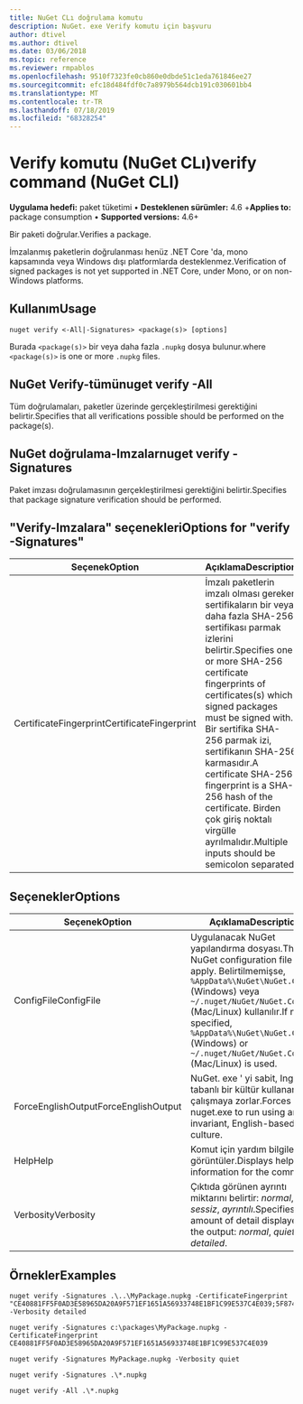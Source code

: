 ```yaml
---
title: NuGet CLı doğrulama komutu
description: NuGet. exe Verify komutu için başvuru
author: dtivel
ms.author: dtivel
ms.date: 03/06/2018
ms.topic: reference
ms.reviewer: rmpablos
ms.openlocfilehash: 9510f7323fe0cb860e0dbde51c1eda761846ee27
ms.sourcegitcommit: efc18d484fdf0c7a8979b564dcb191c030601bb4
ms.translationtype: MT
ms.contentlocale: tr-TR
ms.lasthandoff: 07/18/2019
ms.locfileid: "68328254"
---
```

# <a name="verify-command-nuget-cli"></a><span data-ttu-id="90988-103">Verify komutu (NuGet CLı)</span><span class="sxs-lookup"><span data-stu-id="90988-103">verify command (NuGet CLI)</span></span>

<span data-ttu-id="90988-104">**Uygulama hedefi:** paket tüketimi &bullet; **Desteklenen sürümler:** 4.6 +</span><span class="sxs-lookup"><span data-stu-id="90988-104">**Applies to:** package consumption &bullet; **Supported versions:** 4.6+</span></span>

<span data-ttu-id="90988-105">Bir paketi doğrular.</span><span class="sxs-lookup"><span data-stu-id="90988-105">Verifies a package.</span></span>

<span data-ttu-id="90988-106">İmzalanmış paketlerin doğrulanması henüz .NET Core 'da, mono kapsamında veya Windows dışı platformlarda desteklenmez.</span><span class="sxs-lookup"><span data-stu-id="90988-106">Verification of signed packages is not yet supported in .NET Core, under Mono, or on non-Windows platforms.</span></span>

## <a name="usage"></a><span data-ttu-id="90988-107">Kullanım</span><span class="sxs-lookup"><span data-stu-id="90988-107">Usage</span></span>

```cli
nuget verify <-All|-Signatures> <package(s)> [options]
```

<span data-ttu-id="90988-108">Burada `<package(s)>` bir veya daha fazla `.nupkg` dosya bulunur.</span><span class="sxs-lookup"><span data-stu-id="90988-108">where `<package(s)>` is one or more `.nupkg` files.</span></span>

## <a name="nuget-verify--all"></a><span data-ttu-id="90988-109">NuGet Verify-tümü</span><span class="sxs-lookup"><span data-stu-id="90988-109">nuget verify -All</span></span>

<span data-ttu-id="90988-110">Tüm doğrulamaları, paketler üzerinde gerçekleştirilmesi gerektiğini belirtir.</span><span class="sxs-lookup"><span data-stu-id="90988-110">Specifies that all verifications possible should be performed on the package(s).</span></span>

## <a name="nuget-verify--signatures"></a><span data-ttu-id="90988-111">NuGet doğrulama-Imzalar</span><span class="sxs-lookup"><span data-stu-id="90988-111">nuget verify -Signatures</span></span>

<span data-ttu-id="90988-112">Paket imzası doğrulamasının gerçekleştirilmesi gerektiğini belirtir.</span><span class="sxs-lookup"><span data-stu-id="90988-112">Specifies that package signature verification should be performed.</span></span>

## <a name="options-for-verify--signatures"></a><span data-ttu-id="90988-113">"Verify-Imzalara" seçenekleri</span><span class="sxs-lookup"><span data-stu-id="90988-113">Options for "verify -Signatures"</span></span>

| <span data-ttu-id="90988-114">Seçenek</span><span class="sxs-lookup"><span data-stu-id="90988-114">Option</span></span> | <span data-ttu-id="90988-115">Açıklama</span><span class="sxs-lookup"><span data-stu-id="90988-115">Description</span></span> |
| --- | --- |
| <span data-ttu-id="90988-116">CertificateFingerprint</span><span class="sxs-lookup"><span data-stu-id="90988-116">CertificateFingerprint</span></span> | <span data-ttu-id="90988-117">İmzalı paketlerin imzalı olması gereken sertifikaların bir veya daha fazla SHA-256 sertifikası parmak izlerini belirtir.</span><span class="sxs-lookup"><span data-stu-id="90988-117">Specifies one or more SHA-256 certificate fingerprints of certificates(s) which signed packages must be signed with.</span></span> <span data-ttu-id="90988-118">Bir sertifika SHA-256 parmak izi, sertifikanın SHA-256 karmasıdır.</span><span class="sxs-lookup"><span data-stu-id="90988-118">A certificate SHA-256 fingerprint is a SHA-256 hash of the certificate.</span></span> <span data-ttu-id="90988-119">Birden çok giriş noktalı virgülle ayrılmalıdır.</span><span class="sxs-lookup"><span data-stu-id="90988-119">Multiple inputs should be semicolon separated.</span></span> |

## <a name="options"></a><span data-ttu-id="90988-120">Seçenekler</span><span class="sxs-lookup"><span data-stu-id="90988-120">Options</span></span>

| <span data-ttu-id="90988-121">Seçenek</span><span class="sxs-lookup"><span data-stu-id="90988-121">Option</span></span> | <span data-ttu-id="90988-122">Açıklama</span><span class="sxs-lookup"><span data-stu-id="90988-122">Description</span></span> |
| --- | --- |
| <span data-ttu-id="90988-123">ConfigFile</span><span class="sxs-lookup"><span data-stu-id="90988-123">ConfigFile</span></span> | <span data-ttu-id="90988-124">Uygulanacak NuGet yapılandırma dosyası.</span><span class="sxs-lookup"><span data-stu-id="90988-124">The NuGet configuration file to apply.</span></span> <span data-ttu-id="90988-125">Belirtilmemişse, `%AppData%\NuGet\NuGet.Config` (Windows) veya `~/.nuget/NuGet/NuGet.Config` (Mac/Linux) kullanılır.</span><span class="sxs-lookup"><span data-stu-id="90988-125">If not specified, `%AppData%\NuGet\NuGet.Config` (Windows) or `~/.nuget/NuGet/NuGet.Config` (Mac/Linux) is used.</span></span>|
| <span data-ttu-id="90988-126">ForceEnglishOutput</span><span class="sxs-lookup"><span data-stu-id="90988-126">ForceEnglishOutput</span></span> | <span data-ttu-id="90988-127">NuGet. exe ' yi sabit, Ingilizce tabanlı bir kültür kullanarak çalışmaya zorlar.</span><span class="sxs-lookup"><span data-stu-id="90988-127">Forces nuget.exe to run using an invariant, English-based culture.</span></span> |
| <span data-ttu-id="90988-128">Help</span><span class="sxs-lookup"><span data-stu-id="90988-128">Help</span></span> | <span data-ttu-id="90988-129">Komut için yardım bilgilerini görüntüler.</span><span class="sxs-lookup"><span data-stu-id="90988-129">Displays help information for the command.</span></span> |
| <span data-ttu-id="90988-130">Verbosity</span><span class="sxs-lookup"><span data-stu-id="90988-130">Verbosity</span></span> | <span data-ttu-id="90988-131">Çıktıda görünen ayrıntı miktarını belirtir: *normal*, *sessiz*, *ayrıntılı*.</span><span class="sxs-lookup"><span data-stu-id="90988-131">Specifies the amount of detail displayed in the output: *normal*, *quiet*, *detailed*.</span></span> |

## <a name="examples"></a><span data-ttu-id="90988-132">Örnekler</span><span class="sxs-lookup"><span data-stu-id="90988-132">Examples</span></span>

```cli
nuget verify -Signatures .\..\MyPackage.nupkg -CertificateFingerprint "CE40881FF5F0AD3E58965DA20A9F571EF1651A56933748E1BF1C99E537C4E039;5F874AAF47BCB268A19357364E7FBB09D6BF9E8A93E1229909AC5CAC865802E2" -Verbosity detailed

nuget verify -Signatures c:\packages\MyPackage.nupkg -CertificateFingerprint CE40881FF5F0AD3E58965DA20A9F571EF1651A56933748E1BF1C99E537C4E039

nuget verify -Signatures MyPackage.nupkg -Verbosity quiet

nuget verify -Signatures .\*.nupkg

nuget verify -All .\*.nupkg

```